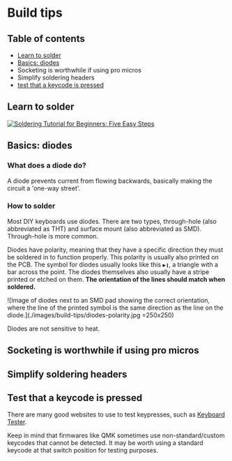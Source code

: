# Build tips

## Table of contents

- [Learn to solder](#learn-to-solder)
- [Basics: diodes](#basics-diodes)
- Socketing is worthwhile if using pro micros
- Simplify soldering headers
- [test that a keycode is pressed](#test-that-a-keycode-is-pressed)

## Learn to solder

[![Soldering Tutorial for Beginners: Five Easy Steps](https://img.youtube.com/vi/Qps9woUGkvI/0.jpg)](https://youtu.be/Qps9woUGkvI?t=122 'Soldering Tutorial for Beginners: Five Easy Steps')

## Basics: diodes

### What does a diode do?

A diode prevents current from flowing backwards, basically making the circuit a 'one-way street'.

### How to solder

Most DIY keyboards use diodes. There are two types, through-hole (also abbreviated as THT) and surface mount (also abbreviated as SMD). Through-hole is more common.

Diodes have polarity, meaning that they have a specific direction they must be soldered in to function properly. This polarity is usually also printed on the PCB. The symbol for diodes usually looks like this `▶❙`, a triangle with a bar across the point. The diodes themselves also usually have a stripe printed or etched on them. **The orientation of the lines should match when soldered.**

![Image of diodes next to an SMD pad showing the correct orientation, where the line of the printed symbol is the same direction as the line on the diode.](./images/build-tips/diodes-polarity.jpg =250x250)

Diodes are not sensitive to heat.

## Socketing is worthwhile if using pro micros

## Simplify soldering headers

## Test that a keycode is pressed

There are many good websites to use to test keypresses, such as [Keyboard Tester](https://www.keyboardtester.com/tester.html).

Keep in mind that firmwares like QMK sometimes use non-standard/custom keycodes that cannot be detected. It may be worth using a standard keycode at that switch position for testing purposes.
